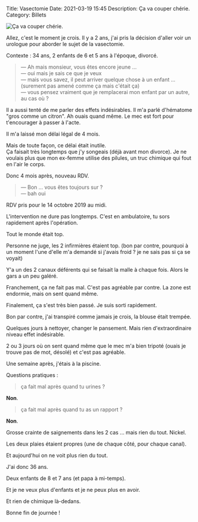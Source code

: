 Title: Vasectomie
Date: 2021-03-19 15:45
Description: Ça va couper chérie.
Category: Billets

![Ça va couper chérie.]({static}/images/vasectomie/ca-va-couper-720x340.webp#full "Ça va couper chérie.")

Allez, c'est le moment je crois.
Il y a 2 ans, j'ai pris la décision d'aller voir un urologue pour aborder le sujet de la vasectomie.

Contexte : 34 ans, 2 enfants de 6 et 5 ans à l'époque, divorcé.

> — Ah mais monsieur, vous êtes encore jeune ...  
> — oui mais je sais ce que je veux  
> — mais vous savez, il peut arriver quelque chose à un enfant ... (surement pas amené comme ça mais c'était ça)  
> — vous pensez vraiment que je remplacerai mon enfant par un autre, au cas où ?  

Il a aussi tenté de me parler des effets indésirables. Il m'a parlé d'hématome "gros comme un citron". Ah ouais quand même. Le mec est fort pour t'encourager à passer à l'acte.

Il m'a laissé mon délai légal de 4 mois.

Mais de toute façon, ce délai était inutile.  
Ça faisait très longtemps que j'y songeais (déjà avant mon divorce). Je ne voulais plus que mon ex-femme utilise des pilules, un truc chimique qui fout en l'air le corps.

Donc 4 mois après, nouveau RDV.

> — Bon ... vous êtes toujours sur ?  
> — bah oui

RDV pris pour le 14 octobre 2019 au midi.

L'intervention ne dure pas longtemps. C'est en ambulatoire, tu sors rapidement après l'opération.

Tout le monde était top.

Personne ne juge, les 2 infirmières étaient top.
(bon par contre, pourquoi à un moment l'une d'elle m'a demandé si j'avais froid ? je ne sais pas si ça se voyait)

Y'a un des 2 canaux déférents qui se faisait la malle à chaque fois. Alors le gars a un peu galéré.

Franchement, ça ne fait pas mal. C'est pas agréable par contre. La zone est endormie, mais on sent quand même.

Finalement, ça s'est très bien passé. Je suis sorti rapidement.

Bon par contre, j'ai transpiré comme jamais je crois, la blouse était trempée.

Quelques jours à nettoyer, changer le pansement.
Mais rien d'extraordinaire niveau effet indésirable.

2 ou 3 jours où on sent quand même que le mec m'a bien tripoté (ouais je trouve pas de mot, désolé) et c'est pas agréable.

Une semaine après, j'étais à la piscine.

Questions pratiques :

> ça fait mal après quand tu urines ?

**Non**.

> ça fait mal après quand tu as un rapport ?

**Non**.

Grosse crainte de saignements dans les 2 cas ... mais rien du tout. Nickel.

Les deux plaies étaient propres (une de chaque côté, pour chaque canal).

Et aujourd'hui on ne voit plus rien du tout.

J'ai donc 36 ans.

Deux enfants de 8 et 7 ans (et papa à mi-temps).

Et je ne veux plus d'enfants et je ne peux plus en avoir.

Et rien de chimique là-dedans.

Bonne fin de journée !
